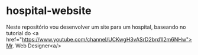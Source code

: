 # hospital-website
Neste repositório vou desenvolver um site para um hospital, baseando no tutorial do &lt;a href="https://www.youtube.com/channel/UCKwgH3vASrD2brd1l2m6NHw">Mr. Web Designer&lt;a/>
